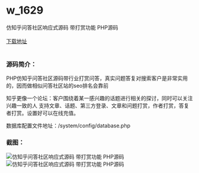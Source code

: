 # w_1629
仿知乎问答社区响应式源码 带打赏功能 PHP源码
<br/></br>
[下载地址](https://www.uuid2.com/1629.html "下载地址")
<br/></br>
<h3>源码简介：</h3>
<p>PHP仿知乎问答社区源码带行业打赏问答，真实问题答复对搜索客户是非常实用的，因而做相似问答社区站的seo排名会靠前<p>
<p>知乎更像一个论坛：客户围绕着某一感兴趣的话题进行相关的探讨，同时可以关注兴趣一致的人 支持文章、话题、第三方登录、文章和问题打赏，作者打赏，答复者打赏。设置好可以在线充值。<p>
<p>数据库配置文件地址：/system/config/database.php<p>
<p>       <p>
<h3>截图：</h3>
<img src="https://www.uuid2.com/wp-content/uploads/img/202109/39d2c78323.gif" alt="仿知乎问答社区响应式源码 带打赏功能 PHP源码"><img src="https://www.uuid2.com/wp-content/uploads/img/202109/34844ba821.gif" alt="仿知乎问答社区响应式源码 带打赏功能 PHP源码">
